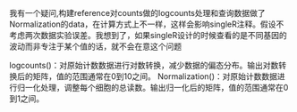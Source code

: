
我有一个疑问,构建reference对counts做的logcounts处理和查询数据做了Normalization的data，在计算方式上不一样，这样会影响singleR注释。假设不考虑两次数据实验误差。我想到了，如果singleR设计的时候查看的是不同基因的波动而非专注于某个值的话，就不会在意这个问题

logcounts()：对原始计数数据进行对数转换，减少数据的偏态分布。输出对数转换后的矩阵，值的范围通常在0到10之间。
Normalization()：对原始计数数据进行归一化处理，调整每个细胞的总读数。输出归一化后的矩阵，值的范围通常在0到1之间。
